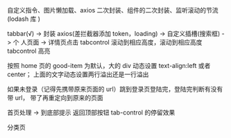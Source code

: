 自定义指令、图片懒加载、axios 二次封装、组件的二次封装、监听滚动的节流(lodash 库
)

tabbar(√) -> 封装 axios(差拦截器添加 token，loading) -> 自定义插槽(搜索框) -> 个
人页面 -> 详情页点击 tabcontrol 滚动到相应高度，滚动到相应高度 tabcontrol 高亮

按照 home 页的 good-item 为默认，大的 div 动态设置 text-align:left 或者 center；
上面的文字动态设置两行溢出还是一行溢出

如果未登录（记得先携带原来页面的 url）跳到登录页登陆完，登陆完判断有没有带 url，
带了再重定向到原来的页面

首页处理 -> 到底部提示 返回顶部按钮 tab-control 的停留效果

分类页
